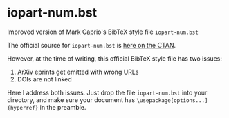 # iopart-num.bst
Improved version of Mark Caprio's BibTeX style file `iopart-num.bst`

The official source for `iopart-num.bst` is [here on the CTAN](https://www.ctan.org/tex-archive/biblio/bibtex/contrib/iopart-num).

However, at the time of writing, this official BibTeX style file has two issues:
1. ArXiv eprints get emitted with wrong URLs
2. DOIs are not linked

Here I address both issues. Just drop the file `iopart-num.bst` into your directory, and make sure your document has `\usepackage[options...]{hyperref}` in the preamble.
